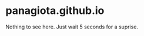 # panagiota.github.io
<!DOCTYPE HTML>
<html>

<head>

<meta name="viewport" content="width=device-width, initial-scale=1">
Nothing to see here. Just wait 5 seconds for a suprise.
<style>
p {
  text-align: center;
  font-size: 30px;
  margin-top: 0px;
}
</style>

</head>

<body>

<p id="countdown"></p>

<script>

var d=5;  // count-down index

// Update the count down every 1 second
var x = setInterval(function() {

  if (d>=0) {
  document.getElementById("countdown").innerHTML = d;
  d=d-1;
  } 
  else {    // If the count down is over, redirect web page
    clearInterval(x);
    location.replace("https://www.youtube.com/watch?v=dQw4w9WgXcQ&ab_channel=RickAstleyVEVO");
  }
    
}, 1000);
</script>

</body>
</html>

